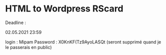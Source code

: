 # HTML to Wordpress RScard

Deadline : 

02.05.2021 23:59

login : Mipam
Password : X0KnKF(Tz9AyoLASQt 
(seront supprimé quand je le passerais en public)

